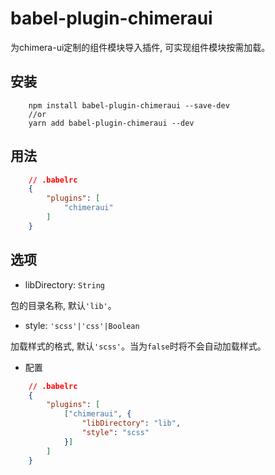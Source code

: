 # babel-plugin-chimeraui

为chimera-ui定制的组件模块导入插件, 可实现组件模块按需加载。

## 安装
```shell
    npm install babel-plugin-chimeraui --save-dev
    //or
    yarn add babel-plugin-chimeraui --dev
```

## 用法
```json
    // .babelrc
    {
        "plugins": [
            "chimeraui"
        ]
    }
```

## 选项

* libDirectory: ```String```

包的目录名称, 默认```'lib'```。

* style: ```'scss'|'css'|Boolean```

加载样式的格式, 默认```'scss'```。当为```false```时将不会自动加载样式。

* 配置

```json
    // .babelrc
    {
        "plugins": [
            ["chimeraui", {
                "libDirectory": "lib",
                "style": "scss"
            }]
        ]
    }
```



    